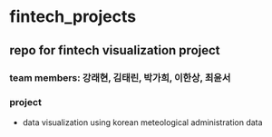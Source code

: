 # fintech_projects
## repo for fintech visualization project

### team members: 강래현, 김태린, 박가희, 이한상, 최윤서

### project

- data visualization using korean meteological administration data

